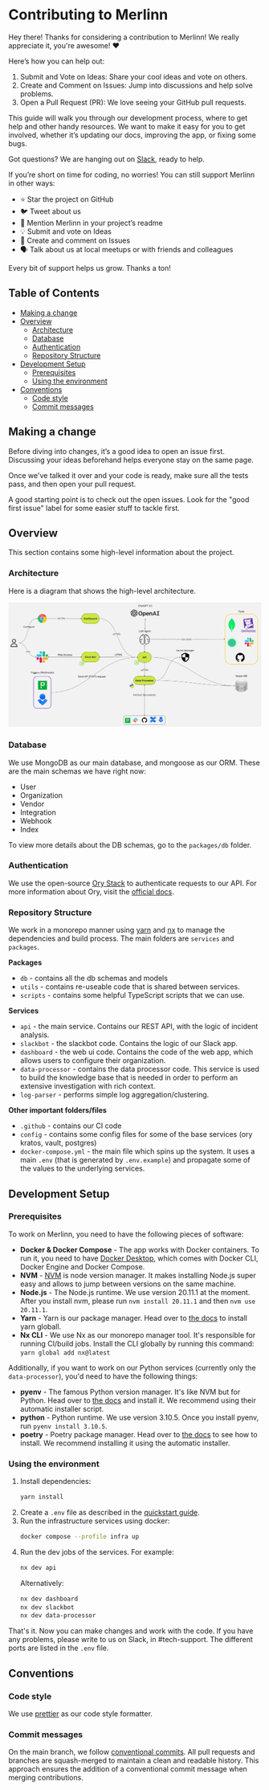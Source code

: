 # Contributing to Merlinn

Hey there! Thanks for considering a contribution to Merlinn! We really appreciate it, you're awesome! ❤️

Here’s how you can help out:

1. Submit and Vote on Ideas: Share your cool ideas and vote on others.
2. Create and Comment on Issues: Jump into discussions and help solve problems.
3. Open a Pull Request (PR): We love seeing your GitHub pull requests.

This guide will walk you through our development process, where to get help and other handy resources. We want to make it easy for you to get involved, whether it’s updating our docs, improving the app, or fixing some bugs.

Got questions? We are hanging out on [Slack](https://join.slack.com/t/merlinncommunity/signup), ready to help.

If you’re short on time for coding, no worries! You can still support Merlinn in other ways:

- ⭐ Star the project on GitHub
- 🐦 Tweet about us
- 📄 Mention Merlinn in your project’s readme
- 💡 Submit and vote on Ideas
- 📝 Create and comment on Issues
- 🗣️ Talk about us at local meetups or with friends and colleagues

Every bit of support helps us grow. Thanks a ton!

## Table of Contents

- [Making a change](#making-a-change)
- [Overview](#overview)
  - [Architecture](#architecture)
  - [Database](#database)
  - [Authentication](#authentication)
  - [Repository Structure](#repository-structure)
- [Development Setup](#development-setup)
  - [Prerequisites](#prerequisites)
  - [Using the environment](#using-the-environment)
- [Conventions](#conventions)
  - [Code style](#code-style)
  - [Commit messages](#commit-messages)

## Making a change

Before diving into changes, it’s a good idea to open an issue first. Discussing your ideas beforehand helps everyone stay on the same page.

Once we've talked it over and your code is ready, make sure all the tests pass, and then open your pull request.

A good starting point is to check out the open issues. Look for the "good first issue" label for some easier stuff to tackle first.

## Overview

This section contains some high-level information about the project.

### Architecture

Here is a diagram that shows the high-level architecture.

<div align="center">
    <img src="./assets/architecture.jpg" alt="Architecture" />
</div>

### Database

We use MongoDB as our main database, and mongoose as our ORM. These are the main schemas we have right now:

- User
- Organization
- Vendor
- Integration
- Webhook
- Index

To view more details about the DB schemas, go to the `packages/db` folder.

### Authentication

We use the open-source [Ory Stack](https://www.ory.sh/) to authenticate requests to our API. For more information about Ory, visit the [official docs](https://www.ory.sh/docs/welcome).

### Repository Structure

We work in a monorepo manner using [yarn](https://yarnpkg.com/) and [nx](https://nx.dev/) to manage the dependencies and build process. The main folders are `services` and `packages`.

**Packages**

- `db` - contains all the db schemas and models
- `utils` - contains re-useable code that is shared between services.
- `scripts` - contains some helpful TypeScript scripts that we can use.

**Services**

- `api` - the main service. Contains our REST API, with the logic of incident analysis.
- `slackbot` - the slackbot code. Contains the logic of our Slack app.
- `dashboard` - the web ui code. Contains the code of the web app, which allows users to configure their organization.
- `data-processor` - contains the data processor code. This service is used to build the knowledge base that is needed in order to perform an extensive investigation with rich context.
- `log-parser` - performs simple log aggregation/clustering.

**Other important folders/files**

- `.github` - contains our CI code
- `config` - contains some config files for some of the base services (ory kratos, vault, postgres)
- `docker-compose.yml` - the main file which spins up the system. It uses a main `.env` (that is generated by `.env.example`) and propagate some of the values to the underlying services.

## Development Setup

### Prerequisites

To work on Merlinn, you need to have the following pieces of software:

- **Docker & Docker Compose** - The app works with Docker containers. To run it, you need to have [Docker Desktop](https://docs.docker.com/desktop/), which comes with Docker CLI, Docker Engine and Docker Compose.
- **NVM** - [NVM](https://github.com/nvm-sh/nvm) is node version manager. It makes installing Node.js super easy and allows to jump between versions on the same machine.
- **Node.js** - The Node.js runtime. We use version 20.11.1 at the moment. After you install nvm, please run `nvm install 20.11.1` and then `nvm use 20.11.1`.
- **Yarn** - Yarn is our package manager. Head over to [the docs](https://classic.yarnpkg.com/lang/en/docs/install/#mac-stable) to install yarn globall.
- **Nx CLI** - We use Nx as our monorepo manager tool. It's responsible for running CI/build jobs. Install the CLI globally by running this command: `yarn global add nx@latest`

Additionally, if you want to work on our Python services (currently only the `data-processor`), you'd need to have the following things:

- **pyenv** - The famous Python version manager. It's like NVM but for Python. Head over to [the docs](https://github.com/pyenv/pyenv?tab=readme-ov-file#automatic-installer) and install it. We recommend using their automatic installer script.
- **python** - Python runtime. We use version 3.10.5. Once you install pyenv, run `pyenv install 3.10.5`.
- **poetry** - Poetry package manager. Head over to [the docs](https://python-poetry.org/docs/#installing-with-the-official-installer) to see how to install. We recommend installing it using the automatic installer.

### Using the environment

1. Install dependencies:
   ```bash
   yarn install
   ```
2. Create a `.env` file as described in the [quickstart guide](https://github.com/merlinn-co/merlinn?tab=readme-ov-file#quick-installation-%EF%B8%8F).
3. Run the infrastructure services using docker:
   ```bash
   docker compose --profile infra up
   ```
4. Run the dev jobs of the services. For example:
   ```bash
   nx dev api
   ```
   Alternatively:
   ```bash
   nx dev dashboard
   nx dev slackbot
   nx dev data-processor
   ```

That's it. Now you can make changes and work with the code. If you have any problems, please write to us on Slack, in #tech-support. The different ports are listed in the `.env` file.

## Conventions

### Code style

We use [prettier](https://prettier.io/) as our code style formatter.

### Commit messages

On the main branch, we follow [conventional commits](https://www.conventionalcommits.org/en/v1.0.0/). All pull requests and branches are squash-merged to maintain a clean and readable history. This approach ensures the addition of a conventional commit message when merging contributions.
